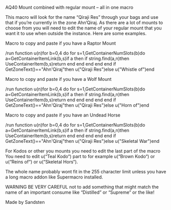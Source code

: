 AQ40 Mount combined with regular mount – all in one macro

This macro will look for the name “Qiraji Res” through your bags and use that if you’re currently in the zone Ahn’Qiraj. As there are a lot of mounts to choose from you will need to edit the name of your regular mount that you want it to use when outside the instance. Here are some examples.

Macro to copy and paste if you have a Raptor Mount
	
/run function u(n)for b=0,4 do for s=1,GetContainerNumSlots(b)do a=GetContainerItemLink(b,s)if a then if string.find(a,n)then UseContainerItem(b,s)return end end end end end if GetZoneText()=="Ahn'Qiraj"then u("Qiraji Res")else u("Whistle of")end

Macro to copy and paste if you have a Wolf Mount
	
/run function u(n)for b=0,4 do for s=1,GetContainerNumSlots(b)do a=GetContainerItemLink(b,s)if a then if string.find(a,n)then UseContainerItem(b,s)return end end end end end if GetZoneText()=="Ahn'Qiraj"then u("Qiraji Res")else u("Horn of")end

Macro to copy and paste if you have an Undead Horse
	
/run function u(n)for b=0,4 do for s=1,GetContainerNumSlots(b)do a=GetContainerItemLink(b,s)if a then if string.find(a,n)then UseContainerItem(b,s)return end end end end end if GetZoneText()=="Ahn'Qiraj"then u("Qiraji Res")else u("Skeletal War")end

For Kodos or other you mounts you need to edit the last part of the macro
You need to edit u(“Teal Kodo“) part to for example u(“Brown Kodo“) or u(“Reins of“) or u(“Skeletal Hors“).

The whole name probably wont fit in the 255 character limit unless you have a long macro addon like Supermacro installed.

WARNING BE VERY CAREFUL not to add something that might match the name of an important consume like “Distilled” or “Supreme” or the like!


Made by Sandsten